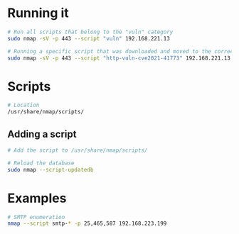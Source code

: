 
# Running it

```bash
# Run all scripts that belong to the "vuln" category
sudo nmap -sV -p 443 --script "vuln" 192.168.221.13

# Running a specific script that was downloaded and moved to the correct folder (see below)
sudo nmap -sV -p 443 --script "http-vuln-cve2021-41773" 192.168.221.13
```
# Scripts

```bash
# Location
/usr/share/nmap/scripts/
```
## Adding a script

```bash
# Add the script to /usr/share/nmap/scripts/

# Reload the database
sudo nmap --script-updatedb
```

# Examples
```bash
# SMTP enumeration
nmap --script smtp-* -p 25,465,587 192.168.223.199
```